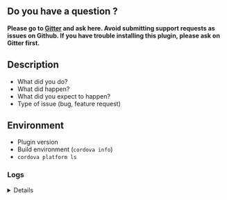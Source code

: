 <!-- Please remove this comment and other template lines before submitting -->

## Do you have a question ?

**Please go to [Gitter](https://gitter.im/cordova-plugin-fingerprint-aio) and ask here. Avoid submitting support requests as issues on Github. If you have trouble installing this plugin, please ask on Gitter first.**

## Description

* What did you do?
* What did happen?
* What did you expect to happen?
* Type of issue (bug, feature request)

## Environment

* Plugin version
* Build environment (```cordova info```)
* ```cordova platform ls```

### Logs

<details>
  <pre>[Please insert any logs here]</pre>
</details>